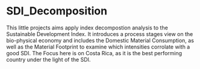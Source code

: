 # SDI_Decomposition
This little projects aims apply index decompostion analysis to the Sustainable Development Index. It introduces a process stages view on the bio-physical economy and includes the Domestic Material Consumption, as well as the Material Footprint to examine which intensities corrolate with a good SDI.
The Focus here is on Costa Rica, as it is the best performing country under the light of the SDI.
